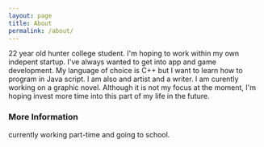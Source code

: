 ```yaml
---
layout: page
title: About
permalink: /about/
---
```


22 year old hunter college student. I'm hoping to work within my own indepent startup. I've always wanted to get into app and game development. My language of choice is C++ but I want to learn how to program in Java script. I am also and artist and a writer. I am curently working on a graphic novel. Although it is not my focus at the moment, I'm hoping invest more time into this part of my life in the future. 

### More Information

currently working part-time and going to school.

